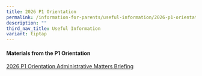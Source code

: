 ```yaml
---
title: 2026 P1 Orientation
permalink: /information-for-parents/useful-information/2026-p1-orientation/
description: ""
third_nav_title: Useful Information
variant: tiptap
---
```

<h4><strong>Materials from the P1 Orientation</strong></h4>
<p><a href="https://for.edu.sg/p1-orientation-admin-briefing-slide" rel="noopener nofollow" target="_blank">2026 P1 Orientation Administrative Matters Briefing</a>
</p>
<p></p>
<p></p>
<p></p>
<p></p>